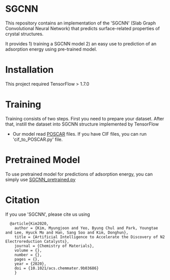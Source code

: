 # SGCNN
This repository contains an implementation of the 'SGCNN' (Slab Graph Convolutional Neural Network) that predicts surface-related properties of crystal structures.

It provides 1) training a SGCNN model 2) an easy use to prediction of an adsorption energy using pre-trained model.

# Installation
This project required TensorFlow > 1.7.0

# Training
Training consists of two steps. First you need to prepare your dataset. After that, instill the dataset into SGCNN structure implemented by TensorFlow

- Our model read [POSCAR](https://docs.rs/crate/vasp-poscar/0.2.0) files. If you have CIF files, you can run 'cif_to_POSCAR.py' file.


# Pretrained Model
To use pretrained model for predictions of adsorption energy, you can simply use [SGCNN_pretrained.py](https://github.com/myungjoon/SGCNN/SGCNN_pretrained.py)

# Citation
If you use 'SGCNN', please cite us using

```
  @article{Kim2020,
	author = {Kim, Myungjoon and Yeo, Byung Chul and Park, Youngtae and Lee, Hyuck Mo and Han, Sang Soo and Kim, Donghun},
	title = {Artificial Intelligence to Accelerate the Discovery of N2 Electroreduction Catalysts},
	journal = {Chemistry of Materials},
	volume = {},
	number = {},
	pages = {},
	year = {2020},
	doi = {10.1021/acs.chemmater.9b03686}
	}
```
